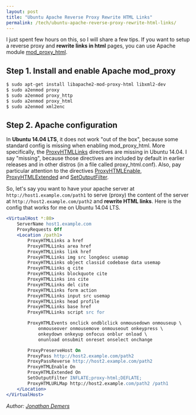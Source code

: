 ```yaml
---
layout: post
title: "Ubuntu Apache Reverse Proxy Rewrite HTML Links"
permalink: /tech/ubuntu-apache-reverse-proxy-rewrite-html-links/
---
```


I just spent few hours on this, so I will share a few tips. If you want to setup a reverse proxy and **rewrite links in html** pages, you can use Apache module [mod_proxy_html](https://httpd.apache.org/docs/current/mod/mod_proxy_html.html).

## Step 1. Install and enable Apache mod_proxy

```bash
$ sudo apt-get install libapache2-mod-proxy-html libxml2-dev
$ sudo a2enmod proxy
$ sudo a2enmod proxy_http
$ sudo a2enmod proxy_html
$ sudo a2enmod xml2enc
```

## Step 2. Apache configuration

In **Ubuntu 14.04 LTS**, it does not work "out of the box", because some standard config is missing when enabling mod_proxy_html. More specifically, the [ProxyHTMLLinks](https://httpd.apache.org/docs/current/mod/mod_proxy_html.html#proxyhtmllinks) directives are missing in Ubuntu 14.04. I say "missing", because those directives are included by default in earlier releases and in other distros (in a file called proxy_html.conf). Also, pay particular attention to the directives [ProxyHTMLEnable](https://httpd.apache.org/docs/current/mod/mod_proxy_html.html#proxyhtmlenable), [ProxyHTMLExtended](https://httpd.apache.org/docs/current/mod/mod_proxy_html.html#proxyhtmlextended) and [SetOutputFilter](https://httpd.apache.org/docs/current/mod/core.html#setoutputfilter).

So, let's say you want to have your apache server at `http://host1.example.com/path1` to serve (proxy) the content of the server at `http://host2.example.com/path2` and **rewrite HTML links**. Here is the config that works for me on Ubuntu 14.04 LTS.

```apache
<VirtualHost *:80>
    ServerName host1.example.com
    ProxyRequests Off
    <Location /path1>
        ProxyHTMLLinks a href
        ProxyHTMLLinks area href
        ProxyHTMLLinks link href
        ProxyHTMLLinks img src longdesc usemap
        ProxyHTMLLinks object classid codebase data usemap
        ProxyHTMLLinks q cite
        ProxyHTMLLinks blockquote cite
        ProxyHTMLLinks ins cite
        ProxyHTMLLinks del cite
        ProxyHTMLLinks form action
        ProxyHTMLLinks input src usemap
        ProxyHTMLLinks head profile
        ProxyHTMLLinks base href
        ProxyHTMLLinks script src for

        ProxyHTMLEvents onclick ondblclick onmousedown onmouseup \
            onmouseover onmousemove onmouseout onkeypress \
            onkeydown onkeyup onfocus onblur onload \
            onunload onsubmit onreset onselect onchange

        ProxyPreserveHost On
        ProxyPass http://host2.example.com/path2
        ProxyPassReverse http://host2.example.com/path2
        ProxyHTMLEnable On
        ProxyHTMLExtended On
        SetOutputFilter INFLATE;proxy-html;DEFLATE;
        ProxyHTMLURLMap http://host2.example.com/path2 /path1
    </Location>
</VirtualHost>
```

*Author: [Jonathan Demers](https://www.linkedin.com/in/jonathan-demers-ing/ "Jonathan Demers")*